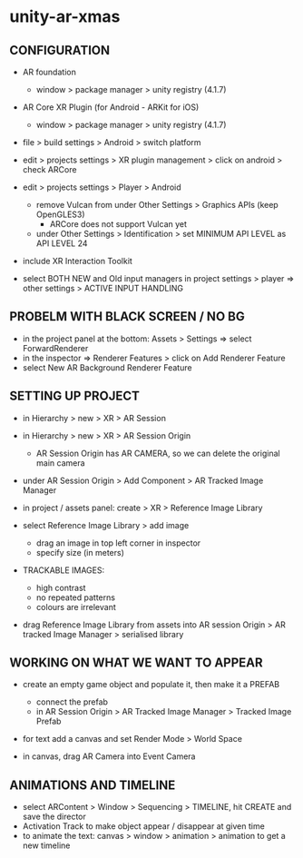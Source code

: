 # unity-ar-xmas

## CONFIGURATION
* AR foundation 
	* window > package manager > unity registry (4.1.7)
* AR Core XR Plugin (for Android - ARKit for iOS)
	* window > package manager > unity registry (4.1.7)

* file > build settings > Android > switch platform

* edit > projects settings > XR plugin management > click on android > check ARCore

* edit > projects settings > Player > Android
	* remove Vulcan from under Other Settings > Graphics APIs (keep OpenGLES3)
		* ARCore does not support Vulcan yet
	* under Other Settings > Identification > set MINIMUM API LEVEL as 	API LEVEL 24

* include XR Interaction Toolkit
* select BOTH NEW and Old input managers in 
	project settings > player => other settings > ACTIVE INPUT HANDLING 


## PROBELM WITH BLACK SCREEN / NO BG
* in the project panel at the bottom: Assets > Settings => select ForwardRenderer
* in the inspector => Renderer Features > click on Add Renderer Feature
* select New AR Background Renderer Feature


## SETTING UP PROJECT	
* in Hierarchy > new > XR > AR Session 
* in Hierarchy > new > XR > AR Session Origin
	* AR Session Origin has AR CAMERA, so we can delete the original main camera
	
* under AR Session Origin > Add Component > AR Tracked Image Manager	

* in project / assets panel: create > XR > Reference Image Library

* select Reference Image Library > add image 
	* drag an image in top left corner in inspector
	* specify size (in meters)
	
* TRACKABLE IMAGES:
	* high contrast
	* no repeated patterns
	* colours are irrelevant
	
* drag Reference Image Library from assets into
	AR session Origin > AR tracked Image Manager > serialised library	
	
## WORKING ON WHAT WE WANT TO APPEAR
* create an empty game object and populate it, then make it a PREFAB 
	* connect the prefab 
	* in AR Session Origin > AR Tracked Image Manager > Tracked Image Prefab

* for text add a canvas and set Render Mode > World Space

* in canvas, drag AR Camera into Event Camera	

## ANIMATIONS AND TIMELINE
* select ARContent > Window > Sequencing > TIMELINE, hit CREATE and save the director
* Activation Track to make object appear / disappear at given time
* to animate the text: canvas > window > animation > animation to get a new timeline